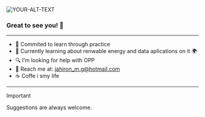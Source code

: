 <picture>
 <source media="(prefers-color-scheme: dark)" srcset="https://github.com/JahironMG/JahironMG/assets/110778060/59bee66c-0eb3-4c5b-b4a6-013b7ba4ba9b">
 <source media="(prefers-color-scheme: light)" srcset="https://github.com/JahironMG/JahironMG/assets/110778060/59bee66c-0eb3-4c5b-b4a6-013b7ba4ba9b">
 <img alt="YOUR-ALT-TEXT" src="https://github.com/JahironMG/JahironMG/assets/110778060/59bee66c-0eb3-4c5b-b4a6-013b7ba4ba9b">
</picture>


### Great to see you! 👋 
----


- 🔭 Commited to learn through practice
- 🌱 Currently learning about renwable energy and data aplications on it 🌍
- 🔍 I’m looking for help with OPP
- 📨 Reach me at: jahiron_m.g@hotmail.com
- ☕ Coffe i smy life


----

> [!IMPORTANT]
> Suggestions are always welcome.
